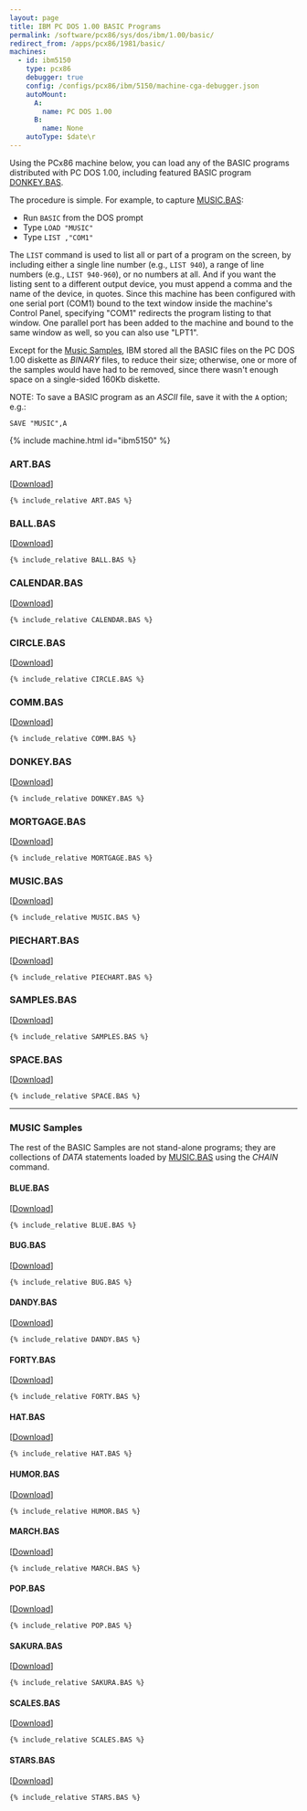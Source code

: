 ```yaml
---
layout: page
title: IBM PC DOS 1.00 BASIC Programs
permalink: /software/pcx86/sys/dos/ibm/1.00/basic/
redirect_from: /apps/pcx86/1981/basic/
machines:
  - id: ibm5150
    type: pcx86
    debugger: true
    config: /configs/pcx86/ibm/5150/machine-cga-debugger.json
    autoMount:
      A:
        name: PC DOS 1.00
      B:
        name: None
    autoType: $date\r
---
```


Using the PCx86 machine below, you can load any of the BASIC programs distributed with PC DOS 1.00, including
featured BASIC program [DONKEY.BAS](donkey/).

The procedure is simple.  For example, to capture [MUSIC.BAS](#musicbas):

- Run `BASIC` from the DOS prompt
- Type `LOAD "MUSIC"`
- Type `LIST ,"COM1"`

The `LIST` command is used to list all or part of a program on the screen, by including either a single line number
(e.g., `LIST 940`), a range of line numbers (e.g., `LIST 940-960`), or no numbers at all.  And if you want the listing
sent to a different output device, you must append a comma and the name of the device, in quotes.  Since this machine
has been configured with one serial port (COM1) bound to the text window inside the machine's Control Panel,
specifying "COM1" redirects the program listing to that window.  One parallel port has been added to the machine and
bound to the same window as well, so you can also use "LPT1".

Except for the [Music Samples](#music-samples), IBM stored all the BASIC files on the PC DOS 1.00 diskette as *BINARY*
files, to reduce their size; otherwise, one or more of the samples would have had to be removed, since there wasn't
enough space on a single-sided 160Kb diskette.

NOTE: To save a BASIC program as an *ASCII* file, save it with the `A` option; e.g.:

	SAVE "MUSIC",A

{% include machine.html id="ibm5150" %}

### ART.BAS

[[Download](ART.BAS)]

```basic
{% include_relative ART.BAS %}
```

### BALL.BAS

[[Download](BALL.BAS)]

```basic
{% include_relative BALL.BAS %}
```

### CALENDAR.BAS

[[Download](CALENDAR.BAS)]

```basic
{% include_relative CALENDAR.BAS %}
```

### CIRCLE.BAS

[[Download](CIRCLE.BAS)]

```basic
{% include_relative CIRCLE.BAS %}
```

### COMM.BAS

[[Download](COMM.BAS)]

```basic
{% include_relative COMM.BAS %}
```

### DONKEY.BAS

[[Download](DONKEY.BAS)]

```basic
{% include_relative DONKEY.BAS %}
```

### MORTGAGE.BAS

[[Download](MORTGAGE.BAS)]

```basic
{% include_relative MORTGAGE.BAS %}
```

### MUSIC.BAS

[[Download](MUSIC.BAS)]

```basic
{% include_relative MUSIC.BAS %}
```

### PIECHART.BAS

[[Download](PIECHART.BAS)]

```basic
{% include_relative PIECHART.BAS %}
```

### SAMPLES.BAS

[[Download](SAMPLES.BAS)]

```basic
{% include_relative SAMPLES.BAS %}
```

### SPACE.BAS

[[Download](SPACE.BAS)]

```basic
{% include_relative SPACE.BAS %}
```

---

### MUSIC Samples

The rest of the BASIC Samples are not stand-alone programs; they are collections of *DATA* statements loaded
by [MUSIC.BAS](#musicbas) using the *CHAIN* command.

#### BLUE.BAS

[[Download](BLUE.BAS)]

```basic
{% include_relative BLUE.BAS %}
```

#### BUG.BAS

[[Download](BUG.BAS)]

```basic
{% include_relative BUG.BAS %}
```

#### DANDY.BAS

[[Download](DANDY.BAS)]

```basic
{% include_relative DANDY.BAS %}
```

#### FORTY.BAS

[[Download](FORTY.BAS)]

```basic
{% include_relative FORTY.BAS %}
```

#### HAT.BAS

[[Download](HAT.BAS)]

```basic
{% include_relative HAT.BAS %}
```

#### HUMOR.BAS

[[Download](HUMOR.BAS)]

```basic
{% include_relative HUMOR.BAS %}
```

#### MARCH.BAS

[[Download](MARCH.BAS)]

```basic
{% include_relative MARCH.BAS %}
```

#### POP.BAS

[[Download](POP.BAS)]

```basic
{% include_relative POP.BAS %}
```

#### SAKURA.BAS

[[Download](SAKURA.BAS)]

```basic
{% include_relative SAKURA.BAS %}
```

#### SCALES.BAS

[[Download](SCALES.BAS)]

```basic
{% include_relative SCALES.BAS %}
```

#### STARS.BAS

[[Download](STARS.BAS)]

```basic
{% include_relative STARS.BAS %}
```
